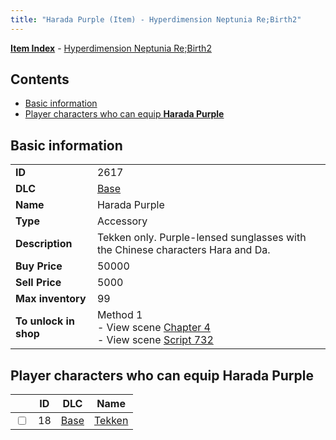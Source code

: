 ```yaml
---
title: "Harada Purple (Item) - Hyperdimension Neptunia Re;Birth2"
---
```


[**Item Index**](/neptunia/rb2/item/index.html) - [Hyperdimension Neptunia Re;Birth2](/neptunia/rb2)

## Contents

- [Basic information](#basic-information)
- [Player characters who can equip **Harada Purple**](#player-characters-who-can-equip-harada-purple)

## Basic information

|   |   |
| -- | -- |
| **ID** | 2617 |
| **DLC** | [Base](/neptunia/rb2/dlc/0-base.html) |
| **Name** | Harada Purple |
| **Type** | Accessory |
| **Description** | Tekken only. Purple-lensed sunglasses with the Chinese characters Hara and Da. |
| **Buy Price** | 50000 |
| **Sell Price** | 5000 |
| **Max inventory** | 99 |
| **To unlock in shop** | Method 1<br />- View scene [Chapter 4](/neptunia/rb2/scene/0-301-chapter-4.html)<br />- View scene [Script 732](/neptunia/rb2/scene/0-732-script-732.html) |

## Player characters who can equip **Harada Purple**

|    | ID | DLC | Name |
| -- | -- | --- | ---- |
| <input type="checkbox" id="rb2-player-0-18" class="trackbox" /> | 18 | [Base](/neptunia/rb2/dlc/0-base.html) | [Tekken](/neptunia/rb2/player/0-18-tekken.html) |